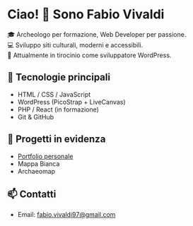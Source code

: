# Ciao! 👋 Sono Fabio Vivaldi

🎓 Archeologo per formazione, Web Developer per passione.  
💻 Sviluppo siti culturali, moderni e accessibili.  
📍 Attualmente in tirocinio come sviluppatore WordPress.

## 🔧 Tecnologie principali
- HTML / CSS / JavaScript
- WordPress (PicoStrap + LiveCanvas)
- PHP / React (in formazione)
- Git & GitHub

## 🚀 Progetti in evidenza
- [Portfolio personale](https://github.com/vival18/portfolio)
- Mappa Bianca
- Archaeomap

## 📫 Contatti
- Email: fabio.vivaldi97@gmail.com


